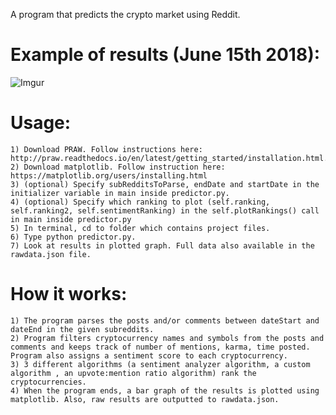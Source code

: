 A program that predicts the crypto market using Reddit.

# Example of results (June 15th 2018):
![Imgur](https://i.imgur.com/CRFOKVe.png)

# Usage:
	1) Download PRAW. Follow instructions here: http://praw.readthedocs.io/en/latest/getting_started/installation.html.
	2) Download matplotlib. Follow instruction here: https://matplotlib.org/users/installing.html
	3) (optional) Specify subRedditsToParse, endDate and startDate in the initializer variable in main inside predictor.py.
	4) (optional) Specify which ranking to plot (self.ranking, self.ranking2, self.sentimentRanking) in the self.plotRankings() call in main inside predictor.py
 	5) In terminal, cd to folder which contains project files.
	6) Type python predictor.py.
	7) Look at results in plotted graph. Full data also available in the rawdata.json file.

# How it works:
	1) The program parses the posts and/or comments between dateStart and dateEnd in the given subreddits.
	2) Program filters cryptocurrency names and symbols from the posts and comments and keeps track of number of mentions, karma, time posted. Program also assigns a sentiment score to each cryptocurrency.
	3) 3 different algorithms (a sentiment analyzer algorithm, a custom algorithm , an upvote:mention ratio algorithm) rank the cryptocurrencies.
	4) When the program ends, a bar graph of the results is plotted using matplotlib. Also, raw results are outputted to rawdata.json.
        
     

